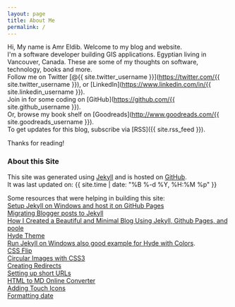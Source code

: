 ```yaml
---
layout: page
title: About Me
permalink: /
---
```


Hi, My name is Amr Eldib. Welcome to my blog and website.  
I'm a software developer building GIS applications. Egyptian living in Vancouver, Canada. These are some of my thoughts on software, technology, books and more.  
Follow me on Twitter [@{{ site.twitter_username }}](https://twitter.com/{{ site.twitter_username }}), or [LinkedIn](https://www.linkedin.com/in/{{ site.linkedin_username }}).  
Join in for some coding on [GitHub](https://github.com/{{ site.github_username }}).  
Or, browse my book shelf on [Goodreads](http://www.goodreads.com/{{ site.goodreads_username }}).  
To get updates for this blog, subscribe via [RSS]({{ site.rss_feed }}).
  
Thanks for reading!  

### About this Site

This site was generated using [Jekyll](http://jekyllrb.com) and is hosted on [GitHub](https://github.com/AmrEldib/amreldib.github.io/).  
It was last updated on: {{ site.time | date: "%B %-d %Y, %H:%M %p" }}

Some resources that were helping in building this site:  
[Setup Jekyll on Windows and host it on GitHub Pages](http://martinbuberl.com/blog/setup-jekyll-on-windows-and-host-it-on-github-pages/)  
[Migrating Blogger posts to Jekyll](http://www.elstensoftware.com/blog/2010/08/23/migrating-blogger-to-jekyll/)  
[How I Created a Beautiful and Minimal Blog Using Jekyll, Github Pages, and poole](http://joshualande.com/jekyll-github-pages-poole/)  
[Hyde Theme](http://hyde.getpoole.com/)  
[Run Jekyll on Windows also good example for Hyde with Colors](http://jekyll-windows.juthilo.com/).  
[CSS Flip](http://davidwalsh.name/css-flip)  
[Circular Images with CSS3](http://bavotasan.com/2011/circular-images-with-css3/)  
[Creating Redirects](http://www.marran.com/tech/creating-redirects-with-jekyll/)  
[Setting up short URLs](http://joshualande.com/short-urls-jekyll/)  
[HTML to MD Online Converter](http://domchristie.github.io/to-markdown/)  
[Adding Touch Icons](https://mathiasbynens.be/notes/touch-icons)  
[Formatting date](http://www.robert.orzanna.de/Date-and-time-formatting-in-Jekyll-using-Liquid/)  